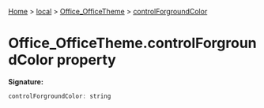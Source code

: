 [Home](./index) &gt; [local](local.md) &gt; [Office\_OfficeTheme](local.office_officetheme.md) &gt; [controlForgroundColor](local.office_officetheme.controlforgroundcolor.md)

# Office\_OfficeTheme.controlForgroundColor property


**Signature:**
```javascript
controlForgroundColor: string
```
